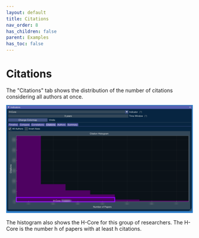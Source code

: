 ```yaml
---
layout: default
title: Citations
nav_order: 8
has_children: false
parent: Examples
has_toc: false
---
```

# Citations

The "Citations" tab shows the distribution of the number of citations considering all authors at once.

![](../images/citations_tab.png)

The histogram also shows the H-Core for this group of researchers. The H-Core is the number h of papers with at least h citations. 
 



<!-- Generated with mdsplit: https://github.com/alandefreitas/mdsplit -->
